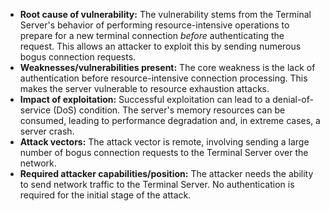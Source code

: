 - **Root cause of vulnerability:** The vulnerability stems from the Terminal Server's behavior of performing resource-intensive operations to prepare for a new terminal connection *before* authenticating the request. This allows an attacker to exploit this by sending numerous bogus connection requests.
- **Weaknesses/vulnerabilities present:** The core weakness is the lack of authentication before resource-intensive connection processing. This makes the server vulnerable to resource exhaustion attacks.
- **Impact of exploitation:** Successful exploitation can lead to a denial-of-service (DoS) condition. The server's memory resources can be consumed, leading to performance degradation and, in extreme cases, a server crash.
- **Attack vectors:** The attack vector is remote, involving sending a large number of bogus connection requests to the Terminal Server over the network.
- **Required attacker capabilities/position:** The attacker needs the ability to send network traffic to the Terminal Server. No authentication is required for the initial stage of the attack.